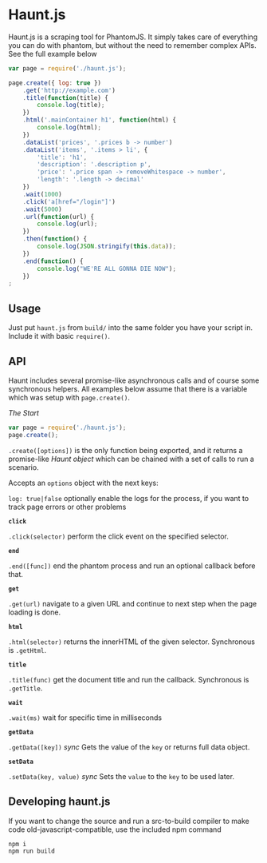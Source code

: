 # Haunt.js

Haunt.js is a scraping tool for PhantomJS. It simply takes care of everything you can do with phantom, but without the need to remember complex APIs. See the full example below


```javascript
var page = require('./haunt.js');

page.create({ log: true })
    .get('http://example.com')
    .title(function(title) {
        console.log(title);
    })
    .html('.mainContainer h1', function(html) {
        console.log(html);
    })
    .dataList('prices', '.prices b -> number')
    .dataList('items', '.items > li', {
        'title': 'h1',
        'description': '.description p',
        'price': '.price span -> removeWhitespace -> number',
        'length': '.length -> decimal'
    })
    .wait(1000)
    .click('a[href="/login"]')
    .wait(5000)
    .url(function(url) {
        console.log(url);
    })
    .then(function() {
        console.log(JSON.stringify(this.data));
    })
    .end(function() {
        console.log("WE'RE ALL GONNA DIE NOW");
    })
;
```

## Usage

Just put `haunt.js` from `build/` into the same folder you have your script in. Include it with basic `require()`.

## API

Haunt includes several promise-like asynchronous calls and of course some synchronous helpers. All examples below assume that there is a variable which was setup with `page.create()`.

*The Start*

```javascript
var page = require('./haunt.js');
page.create();
```

`.create([options])` is the only function being exported, and it returns a promise-like *Haunt object* which can be chained with a set of calls to run a scenario.

Accepts an `options` object with the next keys:

`log: true|false` optionally enable the logs for the process, if you want to track page errors or other problems

**`click`**

`.click(selector)` perform the click event on the specified selector.

**`end`**

`.end([func])` end the phantom process and run an optional callback before that.

**`get`**

`.get(url)` navigate to a given URL and continue to next step when the page loading is done.

**`html`**

`.html(selector)` returns the innerHTML of the given selector. Synchronous is `.getHtml`.

**`title`**

`.title(func)` get the document title and run the callback. Synchronous is `.getTitle`.

**`wait`**

`.wait(ms)` wait for specific time in milliseconds

**`getData`**

`.getData([key])` *sync* Gets the value of the `key` or returns full data object.

**`setData`**

`.setData(key, value)` *sync* Sets the `value` to the `key` to be used later. 

## Developing haunt.js

If you want to change the source and run a src-to-build compiler to make code old-javascript-compatible, use the included npm command

```
npm i
npm run build
```
